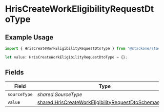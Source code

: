 # HrisCreateWorkEligibilityRequestDtoType

## Example Usage

```typescript
import { HrisCreateWorkEligibilityRequestDtoType } from "@stackone/stackone-client-ts/sdk/models/shared";

let value: HrisCreateWorkEligibilityRequestDtoType = {};
```

## Fields

| Field                                                                                                                                   | Type                                                                                                                                    | Required                                                                                                                                | Description                                                                                                                             |
| --------------------------------------------------------------------------------------------------------------------------------------- | --------------------------------------------------------------------------------------------------------------------------------------- | --------------------------------------------------------------------------------------------------------------------------------------- | --------------------------------------------------------------------------------------------------------------------------------------- |
| `sourceType`                                                                                                                            | *shared.SourceType*                                                                                                                     | :heavy_minus_sign:                                                                                                                      | N/A                                                                                                                                     |
| `value`                                                                                                                                 | [shared.HrisCreateWorkEligibilityRequestDtoSchemasValue](../../../sdk/models/shared/hriscreateworkeligibilityrequestdtoschemasvalue.md) | :heavy_minus_sign:                                                                                                                      | N/A                                                                                                                                     |